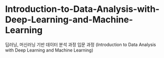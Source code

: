 # Introduction-to-Data-Analysis-with-Deep-Learning-and-Machine-Learning
딥러닝, 머신러닝 기반 데이터 분석 과정 입문 과정  (Introduction to Data Analysis with Deep Learning and Machine Learning)
